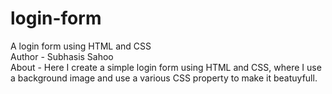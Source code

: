 # login-form
A login form using HTML and CSS
<br>
Author - Subhasis Sahoo
<br>
About - Here I create a simple login form using HTML and CSS, where I use a background image and use a various CSS property to make it beatuyfull.